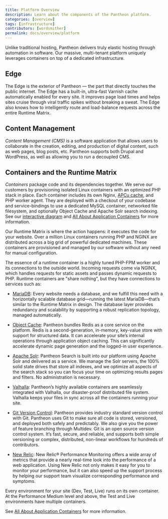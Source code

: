 ```yaml
---
title: Platform Overview
description: Learn about the components of the Pantheon platform.
categories: [overview]
tags: [infrastructure]
contributors: [wordsmither]
permalink: docs/overview/platform
---
```


Unlike traditional hosting, Pantheon delivers truly elastic hosting through automation in software. Our massive, multi-tenant platform uniquely leverages containers on top of a dedicated infrastructure.

## Edge

The Edge is the exterior of Pantheon — the part that directly touches the public internet. The Edge has a built-in, ultra-fast Varnish cache automatically enabled for every site. It improves page load times and helps sites cruise through viral traffic spikes without breaking a sweat. The Edge also knows how to intelligently route and load-balance requests across the entire Runtime Matrix.

## Content Management

<dfn id="cms">Content Management (CMS)</dfn> is a software application that allows users to collaborate in the creation, editing, and production of digital content, such as web pages, blog posts, etc. Pantheon supports both Drupal and WordPress, as well as allowing you to run a decoupled CMS.


## Containers and the Runtime Matrix

<dfn id="containers">Containers</dfn> package code and its dependencies together. We serve our customers by provisioning isolated Linux containers with an optimized PHP stack in place. Each container includes its own Nginx, [APCu cache](/apcu), and PHP worker agent. They are deployed with a checkout of your codebase and service-bindings to use a dedicated MySQL container, networked file filesystem, and optionally Object Cache and Apache Solr search indexing. See our [interactive diagram](https://pantheon.io/features/elastic-hosting) and [All About Application Containers](/application-containers) for more information.

Our Runtime Matrix is where the action happens: it executes the code for your website. Over a million Linux containers running PHP and NGINX are distributed across a big grid of powerful dedicated machines. These containers are provisioned and managed by our software without any need for manual configuration. 

The essence of a runtime container is a highly tuned PHP-FPM worker and its connections to the outside world. Incoming requests come via NGINX, which handles requests for static assets and passes dynamic requests to PHP. Runtime containers are "share nothing", but they have connections to services such as:

- [MariaDB](/database-workflow): Every website needs a database, and we fulfill this need with a horizontally scalable database grid—running the latest MariaDB—that’s similar to the Runtime Matrix in design. The database layer provides redundancy and scalability by supporting a robust replication topology, managed automatically. 

- [Object Cache](/object-cache): Pantheon bundles Redis as a core service on the platform. Redis is a second-generation, in-memory, key-value store with support for structured data. It can accelerate your site’s internal operations through application object caching. This can significantly accelerate dynamic page generation and the logged-in user experience. 

- [Apache Solr](/solr): Pantheon Search is built into our platform using Apache Solr and delivered as a service. We manage the Solr servers, the 100% solid state drives that store all indexes, and we optimize all aspects of the search stack so you can focus your time on optimizing results pages and filters. No administration is necessary. 

- [Valhalla](/files): Pantheon’s highly available containers are seamlessly integrated with Valhalla, our disaster-proof distributed file system. Valhalla keeps your files in sync across all the containers running your site. 

- [Git Version Control](https://pantheon.io/docs/guides/git): Pantheon provides industry standard version control with Git. Pantheon uses Git to make sure all code is stored, versioned, and deployed both safely and predictably. We also give you the power of feature branching through Multidev. Git is an open source version control system. It’s fast, secure, and reliable, and supports both simple versioning or complex, distributed, non-linear workflows for hundreds of contributors.

- [New Relic](https://pantheon.io/docs/new-relic): New Relic® Performance Monitoring offers a wide array of metrics that provide a nearly real-time look into the performance of a web application. Using New Relic not only makes it easy for you to monitor your performance, but it can also speed up the support process by helping our support team visualize corresponding performance and symptoms.

Every environment for your site (Dev, Test, Live) runs on its own container. At the Performance Medium level and above, the Test and Live environments have multiple containers.

See [All About Application Containers](/application-containers) for more information.
